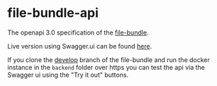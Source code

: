 # file-bundle-api

The openapi 3.0 specification of the [file-bundle](https://github.com/tweedegolf/file-bundle).

Live version using Swagger.ui can be found [here](https://tweedegolf.github.io/file-bundle-api/).

If you clone the [develop](https://github.com/tweedegolf/file-bundle/tree/develop) branch of the file-bundle and run the docker instance in the `backend` folder over https you can test the api via the Swagger ui using the "Try it out" buttons.
